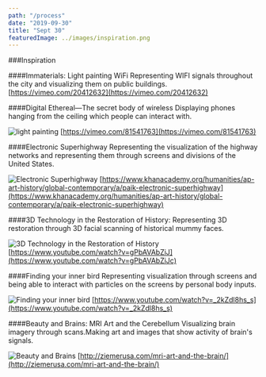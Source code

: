```yaml
---
path: "/process"
date: "2019-09-30"
title: "Sept 30"
featuredImage: ../images/inspiration.png
---
```


###Inspiration

####Immaterials: Light painting WiFi
Representing WIFI signals throughout the city and visualizing them on public buildings.
[https://vimeo.com/20412632](https://vimeo.com/20412632)

####Digital Ethereal—The secret body of wireless
Displaying phones hanging from the ceiling which people can interact with.

<img src="/inspiration/i2.png" alt="light painting"></img>
[https://vimeo.com/81541763](https://vimeo.com/81541763)

####Electronic Superhighway
Representing the visualization of the highway networks and representing them through screens and divisions of the United States.

<img src="/inspiration/i3.png" alt="Electronic Superhighway"></img>
[https://www.khanacademy.org/humanities/ap-art-history/global-contemporary/a/paik-electronic-superhighway](https://www.khanacademy.org/humanities/ap-art-history/global-contemporary/a/paik-electronic-superhighway)

####3D Technology in the Restoration of History:
Representing 3D restoration through 3D facial scanning of historical mummy faces.

<img src="/inspiration/i4.png" alt="3D Technology in the Restoration of History"></img>
[https://www.youtube.com/watch?v=gPbAVAbZiJ](https://www.youtube.com/watch?v=gPbAVAbZiJc)

####Finding your inner bird
Representing visualization through screens and being able to interact with particles on the screens by personal body inputs.

<img src="/inspiration/i5.png" alt="Finding your inner bird"></img>
[https://www.youtube.com/watch?v=_2kZdl8hs_s](https://www.youtube.com/watch?v=_2kZdl8hs_s)

####Beauty and Brains: MRI Art and the Cerebellum
Visualizing brain imagery through scans.Making art and images that show activity of brain's signals.

<img src="/inspiration/i6.png" alt="Beauty and Brains"></img>
[http://ziemerusa.com/mri-art-and-the-brain/](http://ziemerusa.com/mri-art-and-the-brain/)
